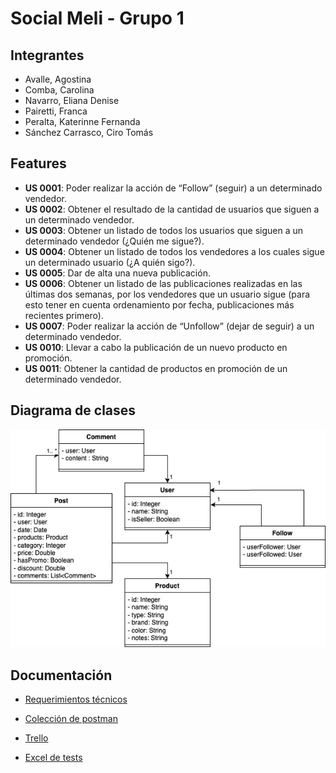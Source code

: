 # Social Meli - Grupo 1

## Integrantes

- Avalle, Agostina
- Comba, Carolina
- Navarro, Eliana Denise
- Pairetti, Franca
- Peralta, Katerinne Fernanda
- Sánchez Carrasco, Ciro Tomás

## Features

- **US 0001**: Poder realizar la acción de “Follow” (seguir) a un determinado vendedor.
- **US 0002**: Obtener el resultado de la cantidad de usuarios que siguen a un determinado vendedor.
- **US 0003**: Obtener un listado de todos los usuarios que siguen a un determinado vendedor (¿Quién me sigue?).
- **US 0004**: Obtener un listado de todos los vendedores a los cuales sigue un determinado usuario (¿A quién sigo?).
- **US 0005**: Dar de alta una nueva publicación.
- **US 0006**: Obtener un listado de las publicaciones realizadas en las últimas dos semanas, por los vendedores que un usuario sigue (para esto tener en cuenta ordenamiento por fecha, publicaciones más recientes primero).
- **US 0007**: Poder realizar la acción de “Unfollow” (dejar de seguir) a un determinado vendedor.
- **US 0010**: Llevar a cabo la publicación de un nuevo producto en promoción.
- **US 0011**: Obtener la cantidad de productos en promoción de un determinado vendedor.

## Diagrama de clases

![](src/main/resources/static/diagrama_clases.jpg)

## Documentación

- [Requerimientos técnicos](src/main/resources/static/Esp.%20de%20Req.%20técnicos%20funcionales%20-%20Sprint%20Nº%201%20-%20Spring.pdf)

- [Colección de postman](src/main/resources/static/SocialMeli.postman_collection.json)

- [Trello](https://trello.com/invite/b/678fbbfb30a5a696fb590ac0/ATTIc2cf4176f47e241c9e4e462efe2a66419F89596B/socialmeli)

- [Excel de tests](https://docs.google.com/spreadsheets/d/1AfsBQoXWvVxLtIrFJ-413pfLB_-LI51hj4K99pnVRco/edit?gid=768916971#gid=768916971)
